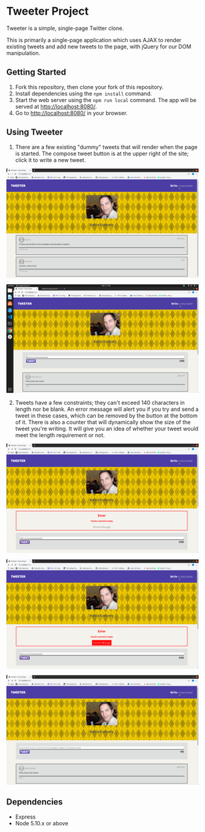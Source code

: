 # Tweeter Project

Tweeter is a simple, single-page Twitter clone.

This is primarily a single-page application which uses AJAX to render existing tweets and add
new tweets to the page, with jQuery for our DOM manipulation.

## Getting Started

1. Fork this repository, then clone your fork of this repository.
2. Install dependencies using the `npm install` command.
3. Start the web server using the `npm run local` command. The app will be served at <http://localhost:8080/>.
4. Go to <http://localhost:8080/> in your browser.

## Using Tweeter

1. There are a few existing "dummy" tweets that will render when the page is started. The compose tweet button is at the upper right of the site; click it to write a new tweet.

!["Page when initially loaded."](https://github.com/kevinconvery/tweeter/blob/master/public/docs/initial-site-state.png)

!["Page when compose tweet button clicked to reveal form"](https://github.com/kevinconvery/tweeter/blob/master/public/docs/compose-tweet-shown.png)

2. Tweets have a few constraints; they can't exceed 140 characters in length nor be blank. An error message will alert you if you try and send a tweet in these cases, which can be removed by the button at the bottom of it. There is also a counter that will dynamically show the size of the tweet you're writing. It will give you an idea of whether your tweet would meet the length requirement or not.

!["Page throwing an empty tweet error."](https://github.com/kevinconvery/tweeter/blob/master/public/docs/empty-error-message.png)

!["Highlighted error button"](https://github.com/kevinconvery/tweeter/blob/master/public/docs/empty-error-message-button-highlighted.png)

!["Normal tweet, showing decrease in counter to the right"](https://github.com/kevinconvery/tweeter/blob/master/public/docs/normal-tweet.png)

## Dependencies

- Express
- Node 5.10.x or above
